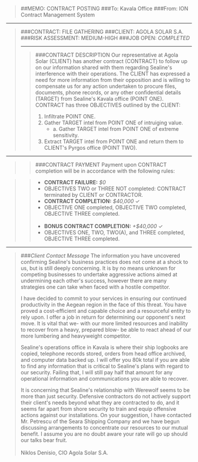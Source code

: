 > ##MEMO: CONTRACT POSTING
> ###To: Kavala Office
> ###From: ION Contract Management System

----------
>###CONTRACT: FILE GATHERING
>###CLIENT: AGOLA SOLAR S.A.
>###RISK ASSESSMENT: MEDIUM-HIGH
>###JOB OPEN: *COMPLETED*
>***
>>###CONTRACT DESCRIPTION
>>Our representative at Agola Solar (CLIENT) has another contract (CONTRACT) to follow up on our information shared with them regarding Sealine's interference with their operations. The CLIENT has expressed a need for more information from their opposition and is willing to compensate us for any action undertaken to procure files, documents, phone records, or any other confidential details (TARGET) from Sealine's Kavala office (POINT ONE).  CONTRACT has three OBJECTIVES outlined by the CLIENT:
>>
>>1. Infiltrate POINT ONE.
>>2. Gather TARGET intel from POINT ONE of intruiging value.
>>     * a. Gather TARGET intel from POINT ONE of extreme sensitivity.
>>3. Extract TARGET intel from POINT ONE and return them to CLIENT's Pyrgos office (POINT TWO).

***

>>###CONTRACT PAYMENT
>>Payment upon CONTRACT completion will be in accordance with the following rules:

>>- **CONTRACT FAILURE:** *$0*
>>  - OBJECTIVES TWO or THREE NOT completed: CONTRACT terminated by CLIENT or CONTRACTOR.
>>- **CONTRACT COMPLETION:** *$40,000* ✓
>>  - OBJECTIVE ONE completed, OBJECTIVE TWO completed, OBJECTIVE THREE completed.
<br><br>
>>- **BONUS CONTRACT COMPLETION:** *+$40,000* ✓
>>  - OBJECTIVES ONE, TWO, TWO(A), and THREE completed, OBJECTIVE THREE completed.

***

>###*Client Contact Message*
>The information you have uncovered confirming Sealine's business practices does not come at a shock to us, but is still deeply concerning. It is by no means unknown for competing businesses to undertake aggressive actions aimed at undermining each other's success, however there are many strategies one can take when faced with a hostile competitor.
>
>I have decided to commit to your services in ensuring our continued productivity in the Aegean region in the face of this threat. You have proved a cost-efficient and capable choice and a resourceful entity to rely upon. I offer a job in return for determining our opponent's next move. It is vital that we- with our more limited resources and inability to recover from a heavy, prepared blow- be able to react ahead of our more lumbering and heavyweight competitor.
>
>Sealine's operations office in Kavala is where their ship logbooks are copied, telephone records stored, orders from head office archived, and computer data backed up. I will offer you 80k total if you are able to find any information that is critical to Sealine's plans with regard to our security. Failing that, I will still pay half that amount for any operational information and communications you are able to recover.
>
>It is concerning that Sealine's relationship with Werewolf seems to be more than just security. Defensive contractors do not actively support their client's needs beyond what they are contracted to do, and it seems far apart from shore security to train and equip offensive actions against our installations. On your suggestion, I have contacted Mr. Petrescu of the Seara Shipping Company and we have begun discussing arrangements to concentrate our resources to our mutual benefit. I assume you are no doubt aware your rate will go up should our talks bear fruit.
><br><br>Niklos Denisio, CIO Agola Solar S.A.

